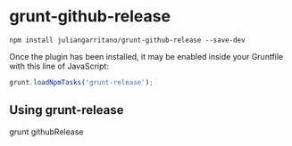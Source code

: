 # grunt-github-release

```shell
npm install juliangarritano/grunt-github-release --save-dev
```

Once the plugin has been installed, it may be enabled inside your Gruntfile with this line of JavaScript:

```js
grunt.loadNpmTasks('grunt-release');
```

## Using grunt-release

grunt githubRelease